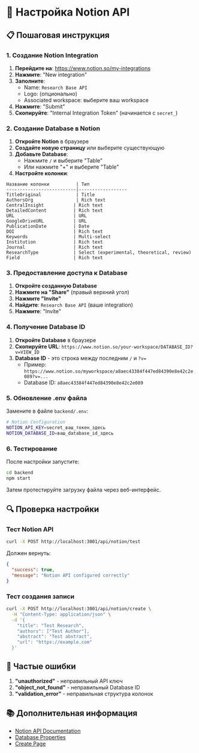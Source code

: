 # 🔧 Настройка Notion API

## 📋 Пошаговая инструкция

### 1. Создание Notion Integration

1. **Перейдите на**: https://www.notion.so/my-integrations
2. **Нажмите**: "New integration"
3. **Заполните**:
   - Name: `Research Base API`
   - Logo: (опционально)
   - Associated workspace: выберите ваш workspace
4. **Нажмите**: "Submit"
5. **Скопируйте**: "Internal Integration Token" (начинается с `secret_`)

### 2. Создание Database в Notion

1. **Откройте Notion** в браузере
2. **Создайте новую страницу** или выберите существующую
3. **Добавьте Database**:
   - Нажмите `/` и выберите "Table"
   - Или нажмите "+" и выберите "Table"
4. **Настройте колонки**:

```
Название колонки          | Тип
--------------------------|------------------
TitleOriginal             | Title
AuthorsOrg                | Rich text
CentralInsight           | Rich text
DetailedContent          | Rich text
URL                      | URL
GoogleDriveURL           | URL
PublicationDate          | Date
DOI                      | Rich text
Keywords                 | Multi-select
Institution              | Rich text
Journal                  | Rich text
ResearchType             | Select (experimental, theoretical, review)
Field                    | Rich text
```

### 3. Предоставление доступа к Database

1. **Откройте созданную Database**
2. **Нажмите на "Share"** (правый верхний угол)
3. **Нажмите "Invite"**
4. **Найдите**: `Research Base API` (ваше integration)
5. **Нажмите**: "Invite"

### 4. Получение Database ID

1. **Откройте Database** в браузере
2. **Скопируйте URL**: `https://www.notion.so/your-workspace/DATABASE_ID?v=VIEW_ID`
3. **Database ID** - это строка между последним `/` и `?v=`
   - Пример: `https://www.notion.so/myworkspace/a8aec43384f447ed84390e8e42c2e089?v=...`
   - Database ID: `a8aec43384f447ed84390e8e42c2e089`

### 5. Обновление .env файла

Замените в файле `backend/.env`:

```bash
# Notion Configuration
NOTION_API_KEY=secret_ваш_токен_здесь
NOTION_DATABASE_ID=ваш_database_id_здесь
```

### 6. Тестирование

После настройки запустите:

```bash
cd backend
npm start
```

Затем протестируйте загрузку файла через веб-интерфейс.

## 🔍 Проверка настройки

### Тест Notion API

```bash
curl -X POST http://localhost:3001/api/notion/test
```

Должен вернуть:
```json
{
  "success": true,
  "message": "Notion API configured correctly"
}
```

### Тест создания записи

```bash
curl -X POST http://localhost:3001/api/notion/create \
  -H "Content-Type: application/json" \
  -d '{
    "title": "Test Research",
    "authors": ["Test Author"],
    "abstract": "Test abstract",
    "url": "https://example.com"
  }'
```

## 🚨 Частые ошибки

1. **"unauthorized"** - неправильный API ключ
2. **"object_not_found"** - неправильный Database ID
3. **"validation_error"** - неправильная структура колонок

## 📚 Дополнительная информация

- [Notion API Documentation](https://developers.notion.com/)
- [Database Properties](https://developers.notion.com/reference/property-object)
- [Create Page](https://developers.notion.com/reference/create-a-page)